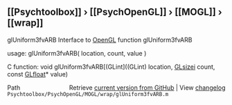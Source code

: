 ## [[Psychtoolbox]] &#8250; [[PsychOpenGL]] &#8250; [[MOGL]] &#8250; [[wrap]]

glUniform3fvARB  Interface to [OpenGL](OpenGL) function glUniform3fvARB  
  
usage:  glUniform3fvARB( location, count, value )  
  
C function:  void glUniform3fvARB[(GLint]((GLint) location, [GLsizei](GLsizei) count, const [GLfloat](GLfloat)\* value)  




<div class="code_header" style="text-align:right;">
  <span style="float:left;">Path&nbsp;&nbsp;</span> <span class="counter">Retrieve <a href=
  "https://raw.github.com/Psychtoolbox-3/Psychtoolbox-3/beta/Psychtoolbox/PsychOpenGL/MOGL/wrap/glUniform3fvARB.m">current version from GitHub</a> | View <a href=
  "https://github.com/Psychtoolbox-3/Psychtoolbox-3/commits/beta/Psychtoolbox/PsychOpenGL/MOGL/wrap/glUniform3fvARB.m">changelog</a></span>
</div>
<div class="code">
  <code>Psychtoolbox/PsychOpenGL/MOGL/wrap/glUniform3fvARB.m</code>
</div>

